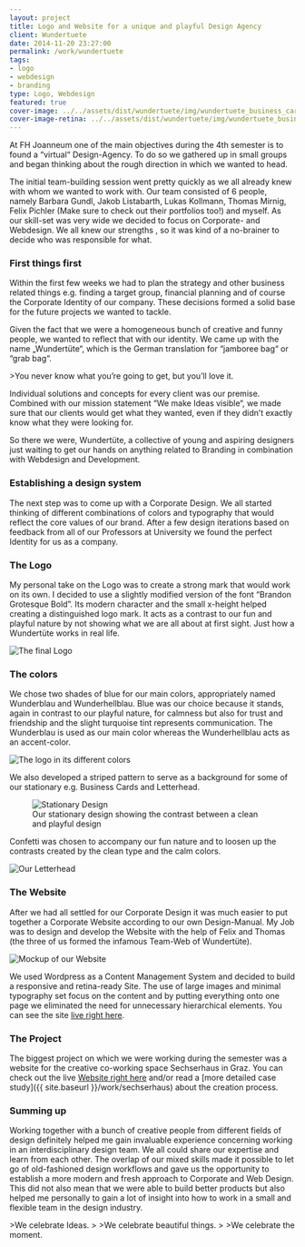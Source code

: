 ```yaml
---
layout: project
title: Logo and Website for a unique and playful Design Agency
client: Wundertuete
date: 2014-11-20 23:27:00
permalink: /work/wundertuete
tags: 
- logo
- webdesign
- branding
type: Logo, Webdesign
featured: true
cover-image: ../../assets/dist/wundertuete/img/wundertuete_business_cards_rain-large.jpg
cover-image-retina: ../../assets/dist/wundertuete/img/wundertuete_business_cards_rain-large_x2.jpg
---
```


At FH Joanneum one of the main objectives during the 4th semester is to found a “virtual“ Design-Agency. To do so we gathered up in small groups and began thinking about the rough direction in which we wanted to head.

The initial team-building session went pretty quickly as we all already knew with whom we wanted to work with. Our team consisted of 6 people, namely Barbara Gundl, Jakob Listabarth, Lukas Kollmann, Thomas Mirnig, Felix Pichler (Make sure to check out their portfolios too!) and myself. As our skill-set was very wide we decided to focus on Corporate- and Webdesign. We all knew our strengths , so it was kind of a no-brainer to decide who was responsible for what. 

### First things first

Within the first few weeks we had to plan the strategy and other business related things e.g. finding a target group, financial planning and of course the Corporate Identity of our company. These decisions formed a solid base for the future projects we wanted to tackle.

Given the fact that we were a homogeneous bunch of creative and funny people, we wanted to reflect that with our identity. We came up with the name „Wundertüte“, which is the German translation for “jamboree bag“ or “grab bag“.

&gt;You never know what you&#x2019;re going to get, but you&#x2019;ll love it.

Individual solutions and concepts for every client was our premise. Combined with our mission statement “We make Ideas visible“, we made sure that our clients would get what they wanted, even if they didn’t exactly know what they were looking for.

So there we were, Wundertüte, a collective of young and aspiring designers just waiting to get our hands on anything related to Branding in combination with Webdesign and Development.

### Establishing a design system

The next step was to come up with a Corporate Design. We all started thinking of different combinations of colors and typography that would reflect the core values of our brand. After a few design iterations based on feedback from all of our Professors at University we found the perfect Identity for us as a company.

### The Logo

My personal take on the Logo was to create a strong mark that would work on its own. I decided to use a slightly modified version of the font “Brandon Grotesque Bold”. Its modern character and the small x-height helped creating a distinguished logo mark. It acts as a contrast to our fun and playful nature by not showing what we are all about at first sight. Just how a Wundertüte works in real life.

<img class="post-img" src="../../assets/dist/wundertuete/img/wundertuete_logo_construction.png" alt="The final Logo" srcset="../../assets/dist/wundertuete/img/wundertuete_logo_construction-small.png 250w, ../../assets/dist/wundertuete/img/wundertuete_logo_construction-medium.png 500w, ../../assets/dist/wundertuete/img/wundertuete_logo_construction-large.png 700w" sizes="(min-width: 31.25em) 66vw, (min-width: 56.25em) 50vw, 100vw">

### The colors

We chose two shades of blue for our main colors, appropriately named Wunderblau and Wunderhellblau. Blue was our choice because it stands, again in contrast to our playful nature, for calmness but also for trust and friendship and the slight turquoise tint represents communication. The Wunderblau is used as our main color whereas the Wunderhellblau acts as an accent-color.

<img src="../../assets/dist/wundertuete/img/wundertuete_logo_schowcase.png" alt="The logo in its different colors" class="post-img" srcset="../../assets/dist/wundertuete/img/wundertuete_logo_schowcase-small.png 250w, ../../assets/dist/wundertuete/img/wundertuete_logo_schowcase-medium.png 500w, ../../assets/dist/wundertuete/img/wundertuete_logo_schowcase-large.png 700w" sizes="(min-width: 31.25em) 66vw, (min-width: 56.25em) 50vw, 100vw">

We also developed a striped pattern to serve as a background for some of our stationary e.g. Business Cards and Letterhead. 
<figure>
    <img src="../../assets/dist/wundertuete/img/wundertuete_stationary_1.jpg" alt="Stationary Design" class="post-img" srcset="../../assets/dist/wundertuete/img/wundertuete_stationary_1-small.jpg 250w, ../../assets/dist/wundertuete/img/wundertuete_stationary_1-medium.jpg 500w, ../../assets/dist/wundertuete/img/wundertuete_stationary_1-large.jpg 700w" sizes="(min-width: 31.25em) 66vw, (min-width: 56.25em) 50vw, 100vw">
    <figcaption>Our stationary design showing the contrast between a clean and playful design</figcaption>
</figure>

Confetti was chosen to accompany our fun nature and to loosen up the contrasts created by the clean type and the calm colors. 

<img src="../../assets/dist/wundertuete/img/wundertuete_letterhead_mockup.jpg" alt="Our Letterhead" class="post-img" srcset="../../assets/dist/wundertuete/img/wundertuete_letterhead_mockup-small.jpg 250w, ../../assets/dist/wundertuete/img/wundertuete_letterhead_mockup-medium.jpg 500w, ../../assets/dist/wundertuete/img/wundertuete_letterhead_mockup-large.jpg 700w" sizes="(min-width: 31.25em) 66vw, (min-width: 56.25em) 50vw, 100vw">

### The Website

After we had all settled for our Corporate Design it was much easier to put together a Corporate Website according to our own Design-Manual. My Job was to design and develop the Website with the help of Felix and Thomas (the three of us formed the infamous Team-Web of Wundertüte).

<img src="../../assets/dist/wundertuete/img/wundertuete_website_mockup.jpg" alt="Mockup of our Website" class="post-img" srcset="../../assets/dist/wundertuete/img/wundertuete_website_mockup-small.jpg 250w, ../../assets/dist/wundertuete/img/wundertuete_website_mockup-medium.jpg 500w, ../../assets/dist/wundertuete/img/wundertuete_website_mockup-large.jpg 700w" sizes="(min-width: 31.25em) 66vw, (min-width: 56.25em) 50vw, 100vw">

We used Wordpress as a Content Management System and decided to build a responsive and retina-ready Site. The use of large images and minimal typography set focus on the content and by putting everything onto one page we eliminated the need for unnecessary hierarchical elements. You can see the site [live right here](http://diewundertuete.at). 

### The Project

The biggest project on which we were working during the semester was a website for the creative co-working space Sechserhaus in Graz. You can check out the live [Website right here](http://sechserhaus.net) and/or read a [more detailed case study]({{ site.baseurl }}/work/sechserhaus) about the creation process. 

### Summing up

Working together with a bunch of creative people from different fields of design definitely helped me gain invaluable experience concerning working in an interdisciplinary design team. We all could share our expertise and learn from each other. The overlap of our mixed skills made it possible to let go of old-fashioned design workflows and gave us the opportunity to establish a more modern and fresh approach to Corporate and Web Design. This did not also mean that we were able to build better products but also helped me personally to gain a lot of insight into how to work in a small and flexible team in the design industry.

&gt;We celebrate Ideas.
&gt;
&gt;We celebrate beautiful things.
&gt;
&gt;We celebrate the moment.